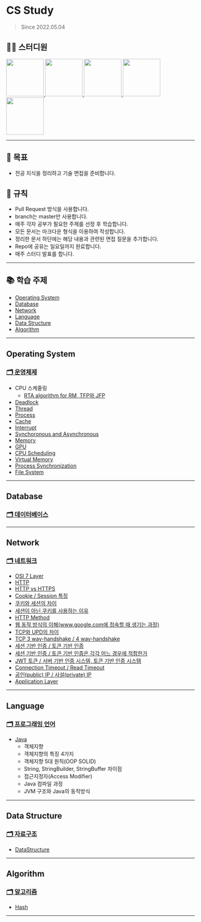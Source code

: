 # CS Study
> Since 2022.05.04

## 👨‍💻  스터디원
<p>
<a href="https://github.com/nahyeon99">
  <img src="https://avatars.githubusercontent.com/u/69833665?v=4" width="100">
</a>
<a href="https://github.com/poly9010">
  <img src="https://avatars.githubusercontent.com/u/66791731?v=4" width="100">
</a>
<a href="https://github.com/jonghyeok98">
  <img src="https://avatars.githubusercontent.com/u/77715064?v=4" width="100">
</a>
<a href="https://github.com/vhzkclq0705">
  <img src="https://avatars.githubusercontent.com/u/75382687?v=4" width="100">
</a>
<a href="https://github.com/mummhy0811">
  <img src="https://avatars.githubusercontent.com/u/76941500?v=4" width="100">
</a>
</p>

---
## 📖 목표
- 전공 지식을 정리하고 기술 면접을 준비합니다.

## 📝 규칙
- Pull Request 방식을 사용합니다.
- branch는 master만 사용합니다.
- 매주 각자 공부가 필요한 주제를 선정 후 학습합니다.
- 모든 문서는 마크다운 형식을 이용하여 작성합니다.
- 정리한 문서 하단에는 해당 내용과 관련된 면접 질문을 추가합니다.
- Repo에 공유는 일요일까지 완료합니다.
- 매주 스터디 발표를 합니다.

---

## 📚 학습 주제

- [Operating System](#operating-system)
- [Database](#database)
- [Network](#network)
- [Language](#language)
- [Data Structure](#data-structure)
- [Algorithm](#algorithm)

---
## Operating System
### [🗂 운영체제](./contents/operating-system)
- CPU 스케줄링
  - [RTA algorithm for RM, TFP와 JFP](./contents/operating-system/CPUScheduling/RTA%20for%20RM.md)
- [Deadlock](./contents/operating-system/Deadlock.md)
- [Thread](./contents/operating-system/Thread.md)
- [Process](./contents/operating-system/Process.md)
- [Cache](./contents/operating-system/Cache.md)
- [Interrupt](./contents/operating-system/Interrupt.md)
- [Synchoronous and Asynchronous](./contents/operating-system/Synchoronus%20and%20Asynchronous.md)
- [Memory](./contents/operating-system/Memory%20Management.md)
- [GPU](./contents/operating-system/GPU.md)
- [CPU Scheduling](./contents/operating-system/CpuScheduling.md)
- [Virtual Memory](./contents/operating-system/Virtual_Memory.md)
- [Process Synchronization](./contents/operating-system/Process_Synchronization.md)
- [File System](./contents/operating-system/FileSystem.md)
---

## Database
### [🗂 데이터베이스](./contents/database)

---

## Network
### [🗂 네트워크](./contents/network)
- [OSI 7 Layer](./contents/network/OSI_7.md)
- [HTTP](./contents/network/network.md)
- [HTTP vs HTTPS](./contents/network/network.md)
- [Cookie / Session 특징](./contents/network/network.md)
- [쿠키와 세션의 차이](./contents/network/network.md)
- [세션이 아닌 쿠키를 사용하는 이유](./contents/network/network.md)
- [HTTP Method](./contents/network/network.md)
- [웹 동작 방식의 이해(www.google.com에 접속할 때 생기는 과정)](./contents/network/network.md)
- [TCP와 UPD의 차이](./contents/network/network.md)
- [TCP 3 way-handshake / 4 way-handshake](./contents/network/network.md)
- [세션 기반 인증 / 토큰 기반 인증](./contents/network/network.md)
- [세션 기반 인증 / 토큰 기반 인증은 각각 어느 경우에 적합한가](./contents/network/network.md)
- [JWT 토큰 / 서버 기반 인증 시스템, 토큰 기반 인증 시스템](./contents/network/network.md)
- [Connection Timeout / Read Timeout](./contents/network/network.md)
- [공인(public) IP / 사설(private) IP](./contents/network/network.md)
- [Application Layer](./contents/network/ApplicationLayer.md)
---

## Language
### [🗂 프로그래밍 언어](./contents/language)
  - [Java](./contents/language/Java/Java.md)
    - 객체지향
    - 객체지향의 특징 4가지
    - 객체지향 5대 원칙(OOP SOLID)
    - String, StringBuilder, StringBuffer 차이점
    - 접근지정자(Access Modifier)
    - Java 컴파일 과정
    - JVM 구조와 Java의 동작방식

---

## Data Structure
### [🗂 자료구조](./contents/data-structure)
 - [DataStructure](./contents/data-structure/Data_Sturcture.md)
---

## Algorithm
### [🗂 알고리즘](./contents/algorithm)

- [Hash](./contents/data-structure/Hash.md)

---
